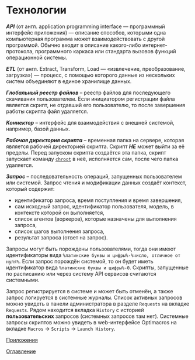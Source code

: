 # Технологии

***API*** (от англ. application programming interface — программный интерфейс приложения) — описание способов, которыми одна компьютерная программа может взаимодействовать с другой программой. Обычно входит в описание какого-либо интернет-протокола, программного каркаса или стандарта вызовов функций операционной системы.

***ETL*** (от англ. Extract, Transform, Load — «извлечение, преобразование, загрузка») — процесс, с помощью которого данные из нескольких систем объединяют в единое хранилище данных.

<a name="global-file-registry"></a>
***Глобальный реестр файлов*** – реестр файлов для последующего скачивания пользователем. Если инициатором регистрации файла является скрипт, не отдавший его пользователю, то после завершения работы скрипта файл удаляется.

<a name="connector"></a>
***Коннектор*** – интерфейс для взаимодействия с внешней системой, например, базой данных.

<a name="script-dir"></a>
***Рабочая директория скрипта*** – временная папка на сервере, которая является рабочей директорией скрипта. Скрипт ***НЕ*** может выйти за её пределы. Перед запуском скрипта создаётся эта папка, скрипт запускает команду [`chroot`](https://ru.wikipedia.org/wiki/chroot) в неё, исполняется сам, после чего папка удаляется.

<a name="request"></a>
***Запрос*** – последовательность операций, запущенных пользователем или системой. Запрос чтения и модификации данных создаёт контекст, который содержит:

- идентификатор запроса, время поступления и время завершения,
- сам исходный запрос, идентификатор пользователя, модель, в контексте которой он выполняется,
- список агентов (воркеров), которые назначены для выполнения запроса,
- список шагов выполнения запроса,
- результат запроса (ответ на запрос).

Запросы могут быть порождены пользователями, тогда они имеют идентификаторы вида `%латинские буквы и цифры%-%число, отличное от нуля%`. Если запрос порождён системой, то он будет иметь идентификатор вида `%латинские буквы и цифры%-0`. Скрипты, запущенные по расписанию или через систему API сервисов считаются системными.

Запрос регистрируется в системе и может быть отменён, а также запрос логируется в системные журналы. Список активных запросов можно увидеть в панели администратора в разделе `Requests` на вкладке `Requests`. Рядом находится вкладка `History` с историей **пользовательских** запросов (системных запросов там нет). Системные запросы скриптов можно увидеть в web-интерфейсе Optimacros на вкладке `Macros` -> `Scripts` -> `Launch History`.

[Приложения](appendix.md)

[Оглавление](../README.md)